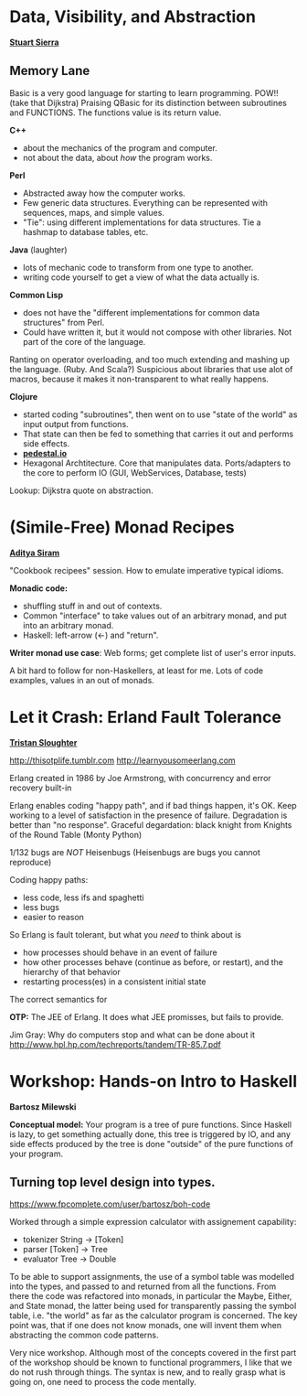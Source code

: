 Data, Visibility, and Abstraction
=====================================
**[Stuart Sierra](http://twitter.com/stuartsierra)**

Memory Lane
----------------
Basic is a very good language for starting to learn programming. POW!!
(take that Dijkstra)
Praising QBasic for its distinction between subroutines and FUNCTIONS.
The functions value is its return value.

**C++** 
- about the mechanics of the program and computer.
- not about the data, about _how_ the program works.

**Perl**
- Abstracted away how the computer works.
- Few generic data structures. Everything can be represented with sequences, maps, and simple values.
- "Tie": using different implementations for data structures. Tie a hashmap to database tables, etc.

**Java** (laughter)
- lots of mechanic code to transform from one type to another.
- writing code yourself to get a view of what the data actually is.

**Common Lisp**
- does not have the "different implementations for common data structures" from Perl.
- Could have written it, but it would not compose with other libraries. Not part of the core of the language.

Ranting on operator overloading, and too much extending and mashing up the language. (Ruby. And Scala?)
Suspicious about libraries that use alot of macros, because it makes it non-transparent to what really happens.

**Clojure**
- started coding "subroutines", then went on to use "state of the world" as input output from functions.
- That state can then be fed to something that carries it out and performs side effects.
- **[pedestal.io](http://pedestal.io)**
- Hexagonal Archtitecture. Core that manipulates data. Ports/adapters to the core to perform IO (GUI, WebServices, Database, tests)

Lookup: Dijkstra quote on abstraction.








(Simile-Free) Monad Recipes
===================================
**[Aditya Siram](http://twitter.com/deech)**

"Cookbook recipees" session. How to emulate imperative typical idioms.

**Monadic code:**
- shuffling stuff in and out of contexts.
- Common "interface" to take values out of an arbitrary monad, and put into an arbitrary monad.
- Haskell: left-arrow (&lt;-) and "return".

**Writer monad use case**: Web forms; get complete list of user's error inputs.

A bit hard to follow for non-Haskellers, at least for me. Lots of code examples, values in an out of monads.
 







Let it Crash: Erland Fault Tolerance
======================================
**[Tristan Sloughter](http://twitter.com/t_sloughter)**

http://thisotplife.tumblr.com
http://learnyousomeerlang.com

Erlang created in 1986 by Joe Armstrong, with concurrency and error recovery built-in

Erlang enables coding "happy path", and if bad things happen, it's OK.
Keep working to a level of satisfaction in the presence of failure. Degradation is better than "no response".
Graceful degardation: black knight from Knights of the Round Table (Monty Python)

1/132 bugs are _NOT_ Heisenbugs
(Heisenbugs are bugs you cannot reproduce)

Coding happy paths:
- less code, less ifs and spaghetti
- less bugs
- easier to reason

So Erlang is fault tolerant, but what you _need_ to think about is
- how processes should behave in an event of failure
- how other processes behave (continue as before, or restart), and the hierarchy of that behavior
- restarting process(es) in a consistent initial state

The correct semantics for

**OTP:** The JEE of Erlang. It does what JEE promisses, but fails to provide.


Jim Gray: Why do computers stop and what can be done about it
http://www.hpl.hp.com/techreports/tandem/TR-85.7.pdf












Workshop: Hands-on Intro to Haskell
====================================
**Bartosz Milewski**

**Conceptual model:**
Your program is a tree of pure functions. Since Haskell is lazy, to get something actually done, this tree is triggered by IO, and any side effects produced by the tree is done "outside" of the pure functions of your program.

Turning top level design into types.
---------------------------------------

https://www.fpcomplete.com/user/bartosz/boh-code

Worked through a simple expression calculator with assignement capability:
- tokenizer String -> [Token]
- parser [Token] -> Tree
- evaluator Tree -> Double

To be able to support assignments, the use of a symbol table was modelled into the types, and passed to and returned from all the functions. From there the code was refactored into monads, in particular the Maybe, Either, and State monad, the latter being used for transparently passing the symbol table, i.e. "the world" as far as the calculator program is concerned. The key point was, that if one does not know monads, one will invent them when abstracting the common code patterns.

Very nice workshop. Although most of the concepts covered in the first part of the workshop should be known to functional programmers, I like that we do not rush through things. The syntax is new, and to really grasp what is going on, one need to process the code mentally.




